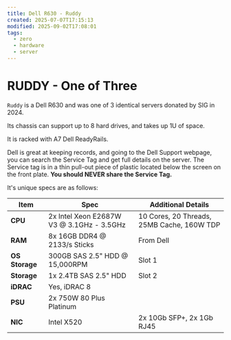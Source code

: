 ```yaml
---
title: Dell R630 - Ruddy
created: 2025-07-07T17:15:13
modified: 2025-09-02T17:08:01
tags:
  - zero
  - hardware
  - server
---
```


# **RUDDY** - One of Three

`Ruddy` is a Dell R630 and was one of 3 identical servers donated by SIG in 2024.

Its chassis can support up to 8 hard drives, and takes up 1U of space.

It is racked with A7 Dell ReadyRails.

Dell is great at keeping records, and going to the Dell Support webpage, you can search the Service Tag and get full details on the server. The Service tag is in a thin pull-out piece of plastic located below the screen on the front plate. **You should NEVER share the Service Tag.**

It's unique specs are as follows:

| **Item**         | **Spec**                                  | **Additional Details**                     |
| ---------------- | ----------------------------------------- | ------------------------------------------ |
| **CPU**          | 2x Intel Xeon E2687W V3 @ 3.1GHz - 3.5GHz | 10 Cores, 20 Threads, 25MB Cache, 160W TDP |
| **RAM**          | 8x 16GB DDR4 @ 2133/s Sticks              | From Dell                                  |
| **OS Storage**   | 300GB SAS 2.5" HDD @ 15,000RPM            | Slot 1                                     |
| **Storage**      | 1x 2.4TB SAS 2.5" HDD                     | Slot 2                                     |
| **iDRAC**        | Yes, iDRAC 8                              |                                            |
| **PSU**          | 2x 750W 80 Plus Platinum                  |                                            |
| **NIC**          | Intel X520                                | 2x 10Gb SFP+, 2x 1Gb RJ45                  |
